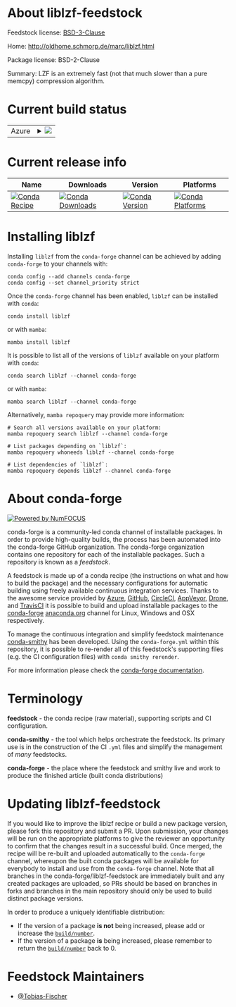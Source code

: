About liblzf-feedstock
======================

Feedstock license: [BSD-3-Clause](https://github.com/conda-forge/liblzf-feedstock/blob/main/LICENSE.txt)

Home: http://oldhome.schmorp.de/marc/liblzf.html

Package license: BSD-2-Clause

Summary: LZF is an extremely fast (not that much slower than a pure memcpy) compression algorithm.

Current build status
====================


<table>
    
  <tr>
    <td>Azure</td>
    <td>
      <details>
        <summary>
          <a href="https://dev.azure.com/conda-forge/feedstock-builds/_build/latest?definitionId=21757&branchName=main">
            <img src="https://dev.azure.com/conda-forge/feedstock-builds/_apis/build/status/liblzf-feedstock?branchName=main">
          </a>
        </summary>
        <table>
          <thead><tr><th>Variant</th><th>Status</th></tr></thead>
          <tbody><tr>
              <td>linux_64</td>
              <td>
                <a href="https://dev.azure.com/conda-forge/feedstock-builds/_build/latest?definitionId=21757&branchName=main">
                  <img src="https://dev.azure.com/conda-forge/feedstock-builds/_apis/build/status/liblzf-feedstock?branchName=main&jobName=linux&configuration=linux%20linux_64_" alt="variant">
                </a>
              </td>
            </tr><tr>
              <td>linux_aarch64</td>
              <td>
                <a href="https://dev.azure.com/conda-forge/feedstock-builds/_build/latest?definitionId=21757&branchName=main">
                  <img src="https://dev.azure.com/conda-forge/feedstock-builds/_apis/build/status/liblzf-feedstock?branchName=main&jobName=linux&configuration=linux%20linux_aarch64_" alt="variant">
                </a>
              </td>
            </tr><tr>
              <td>osx_64</td>
              <td>
                <a href="https://dev.azure.com/conda-forge/feedstock-builds/_build/latest?definitionId=21757&branchName=main">
                  <img src="https://dev.azure.com/conda-forge/feedstock-builds/_apis/build/status/liblzf-feedstock?branchName=main&jobName=osx&configuration=osx%20osx_64_" alt="variant">
                </a>
              </td>
            </tr><tr>
              <td>osx_arm64</td>
              <td>
                <a href="https://dev.azure.com/conda-forge/feedstock-builds/_build/latest?definitionId=21757&branchName=main">
                  <img src="https://dev.azure.com/conda-forge/feedstock-builds/_apis/build/status/liblzf-feedstock?branchName=main&jobName=osx&configuration=osx%20osx_arm64_" alt="variant">
                </a>
              </td>
            </tr>
          </tbody>
        </table>
      </details>
    </td>
  </tr>
</table>

Current release info
====================

| Name | Downloads | Version | Platforms |
| --- | --- | --- | --- |
| [![Conda Recipe](https://img.shields.io/badge/recipe-liblzf-green.svg)](https://anaconda.org/conda-forge/liblzf) | [![Conda Downloads](https://img.shields.io/conda/dn/conda-forge/liblzf.svg)](https://anaconda.org/conda-forge/liblzf) | [![Conda Version](https://img.shields.io/conda/vn/conda-forge/liblzf.svg)](https://anaconda.org/conda-forge/liblzf) | [![Conda Platforms](https://img.shields.io/conda/pn/conda-forge/liblzf.svg)](https://anaconda.org/conda-forge/liblzf) |

Installing liblzf
=================

Installing `liblzf` from the `conda-forge` channel can be achieved by adding `conda-forge` to your channels with:

```
conda config --add channels conda-forge
conda config --set channel_priority strict
```

Once the `conda-forge` channel has been enabled, `liblzf` can be installed with `conda`:

```
conda install liblzf
```

or with `mamba`:

```
mamba install liblzf
```

It is possible to list all of the versions of `liblzf` available on your platform with `conda`:

```
conda search liblzf --channel conda-forge
```

or with `mamba`:

```
mamba search liblzf --channel conda-forge
```

Alternatively, `mamba repoquery` may provide more information:

```
# Search all versions available on your platform:
mamba repoquery search liblzf --channel conda-forge

# List packages depending on `liblzf`:
mamba repoquery whoneeds liblzf --channel conda-forge

# List dependencies of `liblzf`:
mamba repoquery depends liblzf --channel conda-forge
```


About conda-forge
=================

[![Powered by
NumFOCUS](https://img.shields.io/badge/powered%20by-NumFOCUS-orange.svg?style=flat&colorA=E1523D&colorB=007D8A)](https://numfocus.org)

conda-forge is a community-led conda channel of installable packages.
In order to provide high-quality builds, the process has been automated into the
conda-forge GitHub organization. The conda-forge organization contains one repository
for each of the installable packages. Such a repository is known as a *feedstock*.

A feedstock is made up of a conda recipe (the instructions on what and how to build
the package) and the necessary configurations for automatic building using freely
available continuous integration services. Thanks to the awesome service provided by
[Azure](https://azure.microsoft.com/en-us/services/devops/), [GitHub](https://github.com/),
[CircleCI](https://circleci.com/), [AppVeyor](https://www.appveyor.com/),
[Drone](https://cloud.drone.io/welcome), and [TravisCI](https://travis-ci.com/)
it is possible to build and upload installable packages to the
[conda-forge](https://anaconda.org/conda-forge) [anaconda.org](https://anaconda.org/)
channel for Linux, Windows and OSX respectively.

To manage the continuous integration and simplify feedstock maintenance
[conda-smithy](https://github.com/conda-forge/conda-smithy) has been developed.
Using the ``conda-forge.yml`` within this repository, it is possible to re-render all of
this feedstock's supporting files (e.g. the CI configuration files) with ``conda smithy rerender``.

For more information please check the [conda-forge documentation](https://conda-forge.org/docs/).

Terminology
===========

**feedstock** - the conda recipe (raw material), supporting scripts and CI configuration.

**conda-smithy** - the tool which helps orchestrate the feedstock.
                   Its primary use is in the construction of the CI ``.yml`` files
                   and simplify the management of *many* feedstocks.

**conda-forge** - the place where the feedstock and smithy live and work to
                  produce the finished article (built conda distributions)


Updating liblzf-feedstock
=========================

If you would like to improve the liblzf recipe or build a new
package version, please fork this repository and submit a PR. Upon submission,
your changes will be run on the appropriate platforms to give the reviewer an
opportunity to confirm that the changes result in a successful build. Once
merged, the recipe will be re-built and uploaded automatically to the
`conda-forge` channel, whereupon the built conda packages will be available for
everybody to install and use from the `conda-forge` channel.
Note that all branches in the conda-forge/liblzf-feedstock are
immediately built and any created packages are uploaded, so PRs should be based
on branches in forks and branches in the main repository should only be used to
build distinct package versions.

In order to produce a uniquely identifiable distribution:
 * If the version of a package **is not** being increased, please add or increase
   the [``build/number``](https://docs.conda.io/projects/conda-build/en/latest/resources/define-metadata.html#build-number-and-string).
 * If the version of a package **is** being increased, please remember to return
   the [``build/number``](https://docs.conda.io/projects/conda-build/en/latest/resources/define-metadata.html#build-number-and-string)
   back to 0.

Feedstock Maintainers
=====================

* [@Tobias-Fischer](https://github.com/Tobias-Fischer/)

